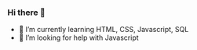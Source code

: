 ### Hi there 👋

- 🌱 I’m currently learning HTML, CSS, Javascript, SQL
- 🤔 I’m looking for help with Javascript
